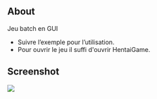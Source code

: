 ## About
Jeu batch en GUI

 * Suivre l’exemple pour l’utilisation.
 * Pour ouvrir le jeu il suffi d'ouvrir HentaiGame.

## Screenshot
![](https://thumb.canalplus.pro/http/unsafe/%7BresolutionXY%7D/smart/creativemedia-image.canalplus.pro/content/0001/42/99b88ff5c154410fc69f47dd2e895aaee8341fdf.jpeg)
